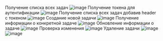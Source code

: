 Получение списка всех задач
![image](https://github.com/Azamatsksstv/taskmanager/assets/90980633/ef430e7e-f1f0-4b24-8f7f-83f197c40322)
Получение токена для аутентификации
![image](https://github.com/Azamatsksstv/taskmanager/assets/90980633/3077dbf0-4ed6-4a21-af19-9577c26b5cc4)
Получение списка всех задач добавив header с токеном
![image](https://github.com/Azamatsksstv/taskmanager/assets/90980633/3a5ef954-fbaf-40d6-8def-52a906da794c)
Создание новой задачи
![image](https://github.com/Azamatsksstv/taskmanager/assets/90980633/2db6f59d-2cc6-482e-86fc-f29953e64c99)
Получение информации о конкретной задаче
![image](https://github.com/Azamatsksstv/taskmanager/assets/90980633/bebee5d1-d064-49c5-8cee-22e0a50c6617)
Обновление информации о задаче
![image](https://github.com/Azamatsksstv/taskmanager/assets/90980633/f79a8633-6a05-4636-acff-355e4a8809fe)
Проверка изменения
![image](https://github.com/Azamatsksstv/taskmanager/assets/90980633/8ff36f5a-c5a8-4e26-b788-fb236893e065)
Удаление задачи
![image](https://github.com/Azamatsksstv/taskmanager/assets/90980633/4c2a5e16-c5e2-42ac-a4a0-00016a3abfec)
![image](https://github.com/Azamatsksstv/taskmanager/assets/90980633/1fe83213-da73-474b-ad2c-2d2a2f5b3228)
